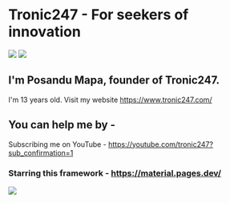 # Tronic247 - For seekers of innovation 
<img src="https://github-readme-stats.vercel.app/api?username=tronic247&show_icons=true&theme=red"/>
<img src="https://profile-counter.glitch.me/tronic247/count.svg"/>
<br>

## I'm Posandu Mapa, founder of Tronic247.

I'm 13 years old. Visit my website https://www.tronic247.com/ <br>
## You can help me by - <br>
Subscribing me on YouTube - https://youtube.com/tronic247?sub_confirmation=1
### Starring this framework - https://material.pages.dev/

![](https://activity-graph.herokuapp.com/graph?username=tronic247&theme=light)


